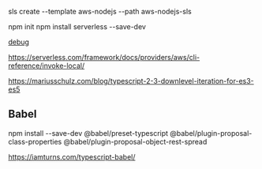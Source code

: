 sls create --template aws-nodejs --path aws-nodejs-sls

npm init
npm install serverless --save-dev

[debug](https://hackernoon.com/running-and-debugging-aws-lambda-functions-locally-with-the-serverless-framework-and-vs-code-a254e2011010)

https://serverless.com/framework/docs/providers/aws/cli-reference/invoke-local/

https://mariusschulz.com/blog/typescript-2-3-downlevel-iteration-for-es3-es5

## Babel
npm install --save-dev @babel/preset-typescript @babel/plugin-proposal-class-properties @babel/plugin-proposal-object-rest-spread

https://iamturns.com/typescript-babel/




